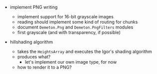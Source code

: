 - implement PNG writing
    - implement support for 16-bit grayscale images
    - reading should implement some kind of routing for chunks
    - document `Demeton.Png` and `Demeton.PngFilters` modules
    - first grayscale (and with transparency, if possible)

- hillshading algorithm
    - takes the `HeightsArray` and executes the Igor's shading algorithm
    - produces what?
        - let's implement our own image type, for now
    - how to render it to a PNG?